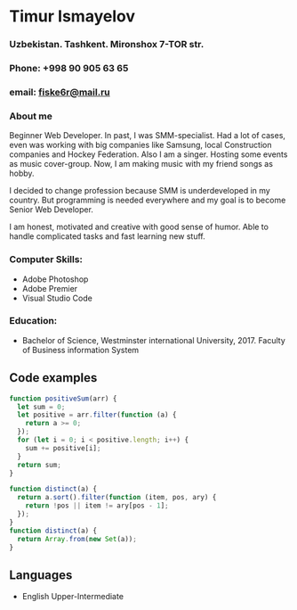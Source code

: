 # Timur Ismayelov

### Uzbekistan. Tashkent. Mironshox 7-TOR str.

### Phone: +998 90 905 63 65

### email: fiske6r@mail.ru

### About me

Beginner Web Developer.
In past, I was SMM-specialist. Had a lot of cases, even was working with big companies like Samsung, local Construction companies and Hockey Federation.
Also I am a singer. Hosting some events as music cover-group. Now, I am making music with my friend songs as hobby.

I decided to change profession because SMM is underdeveloped in my country. But programming is needed everywhere and my goal is to become Senior Web Developer.

I am honest, motivated and creative with good sense of humor. Able to handle complicated tasks and fast learning new stuff.

### Computer Skills:

- Adobe Photoshop
- Adobe Premier
- Visual Studio Code

### Education:

- Bachelor of Science, Westminster international University, 2017.
  Faculty of Business information System

## Code examples

```javascript
function positiveSum(arr) {
  let sum = 0;
  let positive = arr.filter(function (a) {
    return a >= 0;
  });
  for (let i = 0; i < positive.length; i++) {
    sum += positive[i];
  }
  return sum;
}

function distinct(a) {
  return a.sort().filter(function (item, pos, ary) {
    return !pos || item != ary[pos - 1];
  });
}
function distinct(a) {
  return Array.from(new Set(a));
}
```

## Languages

- English Upper-Intermediate
